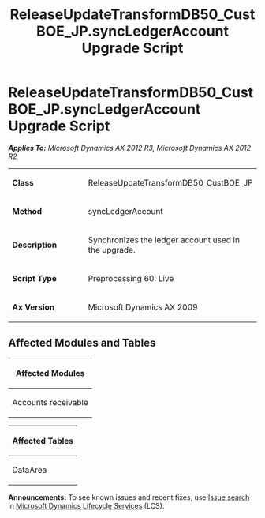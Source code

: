﻿---
title: ReleaseUpdateTransformDB50_CustBOE_JP.syncLedgerAccount Upgrade Script
TOCTitle: ReleaseUpdateTransformDB50_CustBOE_JP.syncLedgerAccount Upgrade Script
ms:assetid: 8c23431e-c89a-76ab-3da1-e15fbee51f73
ms:mtpsurl: https://msdn.microsoft.com/en-us/library/JJ736448(v=AX.60)
ms:contentKeyID: 49709636
ms.date: 05/18/2015
mtps_version: v=AX.60
---

# ReleaseUpdateTransformDB50\_CustBOE\_JP.syncLedgerAccount Upgrade Script 


_**Applies To:** Microsoft Dynamics AX 2012 R3, Microsoft Dynamics AX 2012 R2_

<table>
<colgroup>
<col style="width: 50%" />
<col style="width: 50%" />
</colgroup>
<tbody>
<tr class="odd">
<td><p><strong>Class</strong></p></td>
<td><p>ReleaseUpdateTransformDB50_CustBOE_JP</p></td>
</tr>
<tr class="even">
<td><p><strong>Method</strong></p></td>
<td><p>syncLedgerAccount</p></td>
</tr>
<tr class="odd">
<td><p><strong>Description</strong></p></td>
<td><p>Synchronizes the ledger account used in the upgrade.</p></td>
</tr>
<tr class="even">
<td><p><strong>Script Type</strong></p></td>
<td><p>Preprocessing 60: Live</p></td>
</tr>
<tr class="odd">
<td><p><strong>Ax Version</strong></p></td>
<td><p>Microsoft Dynamics AX 2009</p></td>
</tr>
</tbody>
</table>


## Affected Modules and Tables

<table>
<colgroup>
<col style="width: 100%" />
</colgroup>
<thead>
<tr class="header">
<th><p>Affected Modules</p></th>
</tr>
</thead>
<tbody>
<tr class="odd">
<td><p>Accounts receivable</p></td>
</tr>
</tbody>
</table>


<table>
<colgroup>
<col style="width: 100%" />
</colgroup>
<thead>
<tr class="header">
<th><p>Affected Tables</p></th>
</tr>
</thead>
<tbody>
<tr class="odd">
<td><p>DataArea</p></td>
</tr>
</tbody>
</table>

  
**Announcements:** To see known issues and recent fixes, use [Issue search](http://go.microsoft.com/fwlink/?linkid=389258) in [Microsoft Dynamics Lifecycle Services](http://go.microsoft.com/fwlink/?linkid=306505) (LCS).

